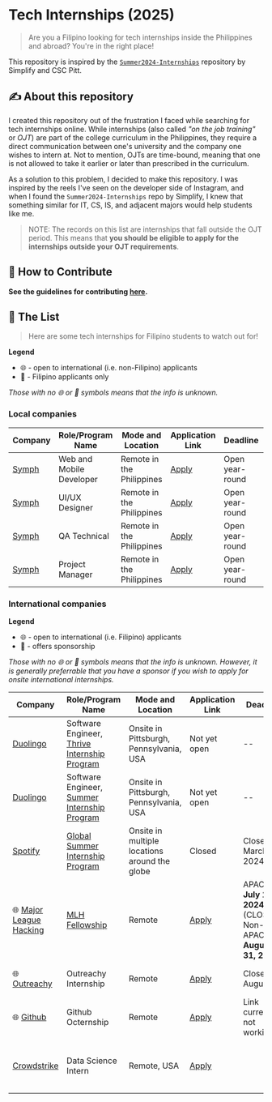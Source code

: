 # Tech Internships (2025)
> Are you a Filipino looking for tech internships inside the Philippines and abroad? You're in the right place!

This repository is inspired by the [`Summer2024-Internships`](https://github.com/SimplifyJobs/Summer2024-Internships) repository by Simplify and CSC Pitt. 


## ✍️ About this repository
I created this repository out of the frustration I faced while searching for tech internships online. While internships (also called <i>"on the job training"</i> or <i>OJT</i>) are part of the college curriculum in the Philippines, they require a direct communication between one's university and the company one wishes to intern at. Not to mention, OJTs are time-bound, meaning that one is not allowed to take it earlier or later than prescribed in the curriculum. 

As a solution to this problem, I decided to make this repository. I was inspired by the reels I've seen on the developer side of Instagram, and when I found the `Summer2024-Internships` repo by Simplify, I knew that something similar for IT, CS, IS, and adjacent majors would help students like me.

> NOTE: The records on this list are internships that fall outside the OJT period. This means that **you should be eligible to apply for the internships outside your OJT requirements**.


## 🤝 How to Contribute
**See the guidelines for contributing [here](https://github.com/ella-emc/ph-tech-internships/blob/main/CONTRIBUTING.md).**

## 💼 The List
> Here are some tech internships for Filipino students to watch out for!

**Legend**

- 🌐 - open to international (i.e. non-Filipino) applicants
- 🎌 - Filipino applicants only

<i>Those with no 🌐 or 🎌 symbols means that the info is unknown. </i>

### Local companies

| Company | Role/Program Name | Mode and Location | Application Link | Deadline | Notes | 
| ------- | ---- | ----------------- | ---------------- | -------- | ----- |
| [Symph](https://www.symph.co/) | Web and Mobile Developer | Remote in the Philippines | <a href="https://docs.google.com/forms/d/e/1FAIpQLScWPiGFwh40VcthhTZmU7a4znWS2vUG4ZILTfUN-qweqkhS4g/viewform">Apply</a> | Open year-round |
| [Symph](https://www.symph.co/) | UI/UX Designer | Remote in the Philippines | <a href="https://docs.google.com/forms/d/e/1FAIpQLScWPiGFwh40VcthhTZmU7a4znWS2vUG4ZILTfUN-qweqkhS4g/viewform">Apply</a> | Open year-round |
| [Symph](https://www.symph.co/) | QA Technical | Remote in the Philippines | <a href="https://docs.google.com/forms/d/e/1FAIpQLScWPiGFwh40VcthhTZmU7a4znWS2vUG4ZILTfUN-qweqkhS4g/viewform">Apply</a> | Open year-round |
| [Symph](https://www.symph.co/) | Project Manager | Remote in the Philippines | <a href="https://docs.google.com/forms/d/e/1FAIpQLScWPiGFwh40VcthhTZmU7a4znWS2vUG4ZILTfUN-qweqkhS4g/viewform">Apply</a> | Open year-round |


### International companies

**Legend**

- 🌐 - open to international (i.e. Filipino) applicants
- 📝 - offers sponsorship

<i>Those with no 🌐 or 📝 symbols means that the info is unknown. However, it is generally preferrable that you have a sponsor if you wish to apply for onsite international internships.</i>


| Company | Role/Program Name | Mode and Location | Application Link | Deadline | Notes | 
| ------- | ---- | ----------------- | ---------------- | -------- | ----- |
| [Duolingo](https://duolingo.com/) | Software Engineer, [Thrive Internship Program](https://careers.duolingo.com/?type=Thrive%20Program) | Onsite in Pittsburgh, Pennsylvania, USA | Not yet open | -- | For sophomores only |
| [Duolingo](https://duolingo.com/) | Software Engineer, [Summer Internship Program](https://careers.duolingo.com/?type=Intern) | Onsite in Pittsburgh, Pennsylvania, USA | Not yet open | -- |
| [Spotify](https://lifeatspotify.com/) | [Global Summer Internship Program](https://lifeatspotify.com/students) | Onsite in multiple locations around the globe | Closed | Closed on March 15, 2024 |
| 🌐 [Major League Hacking](https://mlh.io/) | [MLH Fellowship](https://fellowship.mlh.io/) | Remote | [Apply](https://www.tfaforms.com/4956119) | APAC: **July 15, 2024** (CLOSED); Non-APAC: **August 31, 2024** | | 
| 🌐 [Outreachy](https://www.outreachy.org/) | Outreachy Internship | Remote | [Apply](https://www.outreachy.org/apply/) | Closed on August 21| [Check eligibility requirements](https://www.outreachy.org/apply/eligibility) |
| 🌐 [Github](https://www.github/education) | Github Octernship | Remote | [Apply](https://education.github.com/students/octernships) | Link currently not working |
| [Crowdstrike](https://www.crowdstrike.com) | Data Science Intern | Remote, USA | [Apply](https://simplify.jobs/p/fe6e9aad-7d1c-4c1b-84ea-13738c35c4ee/Data-Science-Intern) | | Must be graduating between Dec 2024 - Aug 2025 | 







